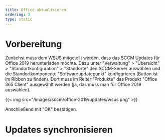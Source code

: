 ```yaml
---
title: Office aktualisieren
ordering: 3
type: static
---
```


<!--more-->

# Vorbereitung

Zunächst muss dem WSUS mitgeteilt werden, dass das SCCM Updates für Office 2019 herunterladen möchte. Dazu unter "Verwaltung" > "Übersicht" > "Standortkonfiguration" > "Standorte" den SCCM-Server auswählen und die Standortkomponente "Softwareupdatepunkt" konfigurieren (Button ist im Ribbon zu finden). Dort muss im Reiter "Produkte" das Produkt "Office 365 Client" ausgewählt werden (ja, das muss man für Office 2019 auswählen).

{{< img src="/images/sccm/office-2019/updates/wsus.png" >}}

Anschließend mit "OK" bestätigen.

# Updates synchronisieren

